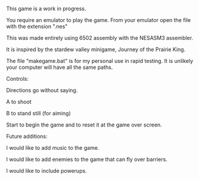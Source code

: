This game is a work in progress.

You require an emulator to play the game. From your emulator open the file with the extension ".nes"

This was made entirely using 6502 assembly with the NESASM3 assembler.

It is inspired by the stardew valley minigame, Journey of the Prairie King.

The file "makegame.bat" is for my personal use in rapid testing. It is unlikely your computer will have all the same paths.

Controls:

  Directions go without saying.
  
  A to shoot
  
  B to stand still (for aiming)
  
  Start to begin the game and to reset it at the game over screen.

Future additions:

I would like to add music to the game.

I would like to add enemies to the game that can fly over barriers.

I would like to include powerups.
